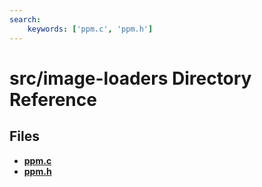 ```yaml
---
search:
    keywords: ['ppm.c', 'ppm.h']
---
```


# src/image-loaders Directory Reference

## Files

* **[ppm.c](ppm_8c.md)**
* **[ppm.h](ppm_8h.md)**
